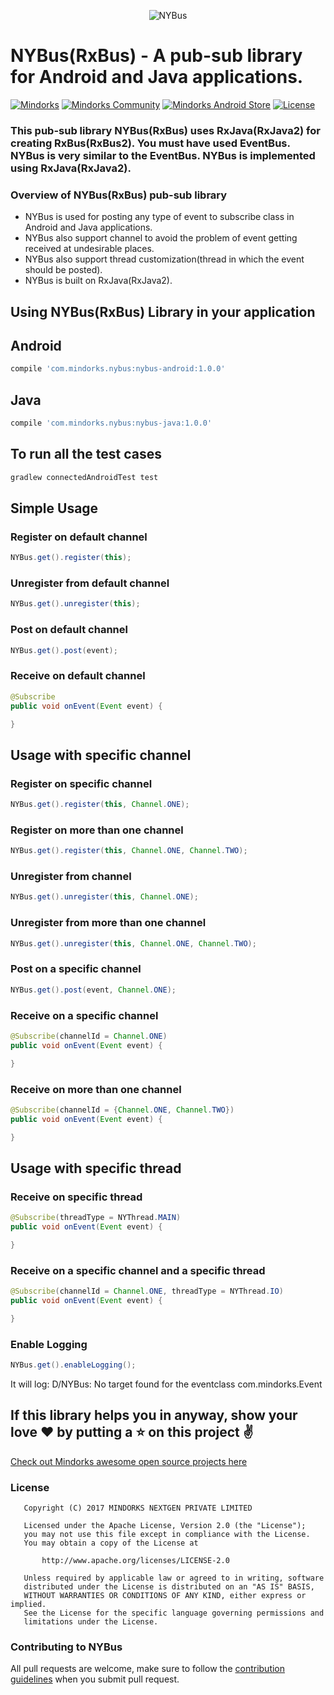 <p align="center">
<img alt="NYBus" src=https://raw.githubusercontent.com/MindorksOpenSource/NYBus/master/assets/nybus.png />
</p>

# NYBus(RxBus) - A pub-sub library for Android and Java applications.

[![Mindorks](https://img.shields.io/badge/mindorks-opensource-blue.svg)](https://mindorks.com/open-source-projects)
[![Mindorks Community](https://img.shields.io/badge/join-community-blue.svg)](https://mindorks.com/join-community)
[![Mindorks Android Store](https://img.shields.io/badge/Mindorks%20Android%20Store-NYBus-blue.svg?style=flat)](https://mindorks.com/android/store)
[![License](https://img.shields.io/badge/License-Apache%202.0-blue.svg)](https://opensource.org/licenses/Apache-2.0)

### This pub-sub library NYBus(RxBus) uses RxJava(RxJava2) for creating RxBus(RxBus2). You must have used EventBus. NYBus is very similar to the EventBus. NYBus is implemented using RxJava(RxJava2).

### Overview of NYBus(RxBus) pub-sub library
* NYBus is used for posting any type of event to subscribe class in Android and Java applications.
* NYBus also support channel to avoid the problem of event getting received at undesirable places.
* NYBus also support thread customization(thread in which the event should be posted).
* NYBus is built on RxJava(RxJava2).

## Using NYBus(RxBus) Library in your application

## Android
```groovy
compile 'com.mindorks.nybus:nybus-android:1.0.0'
```
## Java
```groovy
compile 'com.mindorks.nybus:nybus-java:1.0.0'
```

## To run all the test cases
```groovy
gradlew connectedAndroidTest test
```

## Simple Usage

### Register on default channel
```java
NYBus.get().register(this);
```

### Unregister from default channel
```java
NYBus.get().unregister(this);
```

### Post on default channel
```java
NYBus.get().post(event);
```

### Receive on default channel
```java
@Subscribe
public void onEvent(Event event) {

}
```

## Usage with specific channel

### Register on specific channel
```java
NYBus.get().register(this, Channel.ONE);
```

### Register on more than one channel
```java
NYBus.get().register(this, Channel.ONE, Channel.TWO);
```

### Unregister from channel
```java
NYBus.get().unregister(this, Channel.ONE);
```

### Unregister from more than one channel
```java
NYBus.get().unregister(this, Channel.ONE, Channel.TWO);
```

### Post on a specific channel
```java
NYBus.get().post(event, Channel.ONE);
```

### Receive on a specific channel
```java
@Subscribe(channelId = Channel.ONE)
public void onEvent(Event event) {

}
```

### Receive on more than one channel
```java
@Subscribe(channelId = {Channel.ONE, Channel.TWO})
public void onEvent(Event event) {

}
```
## Usage with specific thread

### Receive on specific thread
```java
@Subscribe(threadType = NYThread.MAIN)
public void onEvent(Event event) {

}
```

### Receive on a specific channel and a specific thread
```java
@Subscribe(channelId = Channel.ONE, threadType = NYThread.IO)
public void onEvent(Event event) {

}
```

### Enable Logging
```java
NYBus.get().enableLogging();
```
It will log: D/NYBus: No target found for the eventclass com.mindorks.Event

## If this library helps you in anyway, show your love :heart: by putting a :star: on this project :v:

[Check out Mindorks awesome open source projects here](https://mindorks.com/open-source-projects)

### License
```
   Copyright (C) 2017 MINDORKS NEXTGEN PRIVATE LIMITED

   Licensed under the Apache License, Version 2.0 (the "License");
   you may not use this file except in compliance with the License.
   You may obtain a copy of the License at

       http://www.apache.org/licenses/LICENSE-2.0

   Unless required by applicable law or agreed to in writing, software
   distributed under the License is distributed on an "AS IS" BASIS,
   WITHOUT WARRANTIES OR CONDITIONS OF ANY KIND, either express or implied.
   See the License for the specific language governing permissions and
   limitations under the License.
```

### Contributing to NYBus
All pull requests are welcome, make sure to follow the [contribution guidelines](CONTRIBUTING.md)
when you submit pull request.
